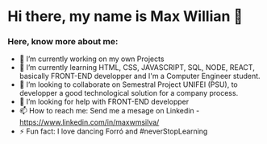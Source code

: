 # Hi there, my name is Max Willian 👋

<h3>Here, know more about me:</h3>

- 🔭 I’m currently working on my own Projects
- 🌱 I’m currently learning HTML, CSS, JAVASCRIPT, SQL, NODE, REACT, basically FRONT-END developper and I'm a Computer Engineer student.  
- 👯 I’m looking to collaborate on Semestral Project UNIFEI (PSU),  to developper a good technological solution for a  company process.
- 🤔 I’m looking for help with FRONT-END developper
- 📫 How to reach me: Send me a mesage on Linkedin - https://www.linkedin.com/in/maxwmsilva/
- ⚡ Fun fact: I love dancing Forró and #neverStopLearning
